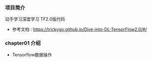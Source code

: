 ### 项目简介

动手学习深度学习 TF2.0版代码

- 参考文档 : https://trickygo.github.io/Dive-into-DL-TensorFlow2.0/#/

### chapter01 介绍

* Tensorflow数据操作
